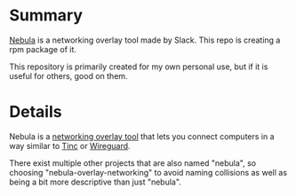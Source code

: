 # Summary

[Nebula](https://github.com/slackhq/nebula) is a networking overlay tool
made by Slack. This repo is creating a rpm package of it.

This repository is primarily created for my own personal use, but if it is
useful for others, good on them.

# Details

Nebula is a [networking overlay tool](https://slack.engineering/introducing-nebula-the-open-source-global-overlay-network-from-slack/)
that lets you connect computers in a way similar to [Tinc](https://www.tinc-vpn.org/)
or [Wireguard](https://www.wireguard.com/).

There exist multiple other projects that are also named "nebula", so choosing
"nebula-overlay-networking" to avoid naming collisions as well as being a bit
more descriptive than just "nebula".
